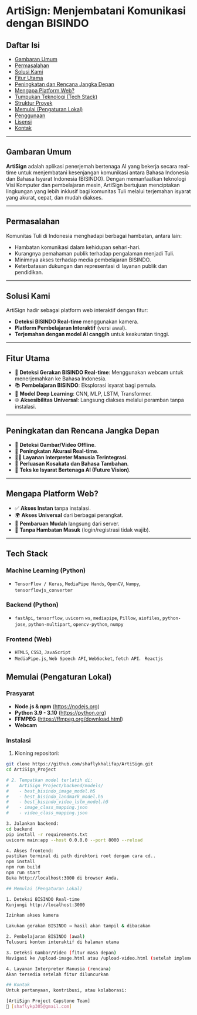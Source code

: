 # ArtiSign: Menjembatani Komunikasi dengan BISINDO

## Daftar Isi
- [Gambaran Umum](#gambaran-umum)
- [Permasalahan](#permasalahan)
- [Solusi Kami](#solusi-kami)
- [Fitur Utama](#fitur-utama)
- [Peningkatan dan Rencana Jangka Depan](#peningkatan-dan-rencana-jangka-depan)
- [Mengapa Platform Web?](#mengapa-platform-web)
- [Tumpukan Teknologi (Tech Stack)](#tumpukan-teknologi-tech-stack)
- [Struktur Proyek](#struktur-proyek)
- [Memulai (Pengaturan Lokal)](#memulai-pengaturan-lokal)
- [Penggunaan](#penggunaan)
- [Lisensi](#lisensi)
- [Kontak](#kontak)

---

## Gambaran Umum
**ArtiSign** adalah aplikasi penerjemah bertenaga AI yang bekerja secara real-time untuk menjembatani kesenjangan komunikasi antara Bahasa Indonesia dan Bahasa Isyarat Indonesia (BISINDO). Dengan memanfaatkan teknologi Visi Komputer dan pembelajaran mesin, ArtiSign bertujuan menciptakan lingkungan yang lebih inklusif bagi komunitas Tuli melalui terjemahan isyarat yang akurat, cepat, dan mudah diakses.

---

## Permasalahan
Komunitas Tuli di Indonesia menghadapi berbagai hambatan, antara lain:
- Hambatan komunikasi dalam kehidupan sehari-hari.
- Kurangnya pemahaman publik terhadap pengalaman menjadi Tuli.
- Minimnya akses terhadap media pembelajaran BISINDO.
- Keterbatasan dukungan dan representasi di layanan publik dan pendidikan.

---

## Solusi Kami
ArtiSign hadir sebagai platform web interaktif dengan fitur:
- **Deteksi BISINDO Real-time** menggunakan kamera.
- **Platform Pembelajaran Interaktif** (versi awal).
- **Terjemahan dengan model AI canggih** untuk keakuratan tinggi.

---

## Fitur Utama
- 🎥 **Deteksi Gerakan BISINDO Real-time**: Menggunakan webcam untuk menerjemahkan ke Bahasa Indonesia.
- 📚 **Pembelajaran BISINDO**: Eksplorasi isyarat bagi pemula.
- 🧠 **Model Deep Learning**: CNN, MLP, LSTM, Transformer.
- 🌐 **Aksesibilitas Universal**: Langsung diakses melalui peramban tanpa instalasi.

---

## Peningkatan dan Rencana Jangka Depan
- 📸 **Deteksi Gambar/Video Offline**.
- 🎯 **Peningkatan Akurasi Real-time**.
- 👩‍🏫 **Layanan Interpreter Manusia Terintegrasi**.
- 🧾 **Perluasan Kosakata dan Bahasa Tambahan**.
- 🤖 **Teks ke Isyarat Bertenaga AI (Future Vision)**.

---

## Mengapa Platform Web?
- ✅ **Akses Instan** tanpa instalasi.
- 🌍 **Akses Universal** dari berbagai perangkat.
- 🔄 **Pembaruan Mudah** langsung dari server.
- 🚪 **Tanpa Hambatan Masuk** (login/registrasi tidak wajib).

---

## Tech Stack

### Machine Learning (Python)
- `TensorFlow / Keras`, `MediaPipe Hands`, `OpenCV`, `Numpy`, `tensorflowjs_converter`

### Backend (Python)
- `fastApi`, `tensorflow`, `uvicorn` `ws`, `mediapipe`, `Pillow`, `aiofiles`, `python-jose`, `python-multipart`, `opencv-python`, `numpy`

### Frontend (Web)
- `HTML5`, `CSS3`, `JavaScript`
- `MediaPipe.js`, `Web Speech API`, `WebSocket`, `fetch API`. ` Reactjs`

## Memulai (Pengaturan Lokal)

### Prasyarat
- **Node.js & npm** (https://nodejs.org)
- **Python 3.9 - 3.10** (https://python.org)
- **FFMPEG** (https://ffmpeg.org/download.html)
- **Webcam**

### Instalasi
1. Kloning repositori:
```bash
git clone https://github.com/shaflykhalifap/ArtiSign.git
cd ArtiSign_Project

# 2. Tempatkan model terlatih di:
#    ArtiSign_Project/backend/models/
#    - best_bisindo_image_model.h5
#    - best_bisindo_landmark_model.h5
#    - best_bisindo_video_lstm_model.h5
#    - image_class_mapping.json
#    - video_class_mapping.json

3. Jalankan backend:
cd backend
pip install -r requirements.txt
uvicorn main:app --host 0.0.0.0 --port 8000 --reload

4. Akses frontend:
pastikan terminal di path direktori root dengan cara cd..
npm install
npm run build
npm run start
Buka http://localhost:3000 di browser Anda.

## Memulai (Pengaturan Lokal)

1. Deteksi BISINDO Real-time
Kunjungi http://localhost:3000

Izinkan akses kamera

Lakukan gerakan BISINDO → hasil akan tampil & dibacakan

2. Pembelajaran BISINDO (awal)
Telusuri konten interaktif di halaman utama

3. Deteksi Gambar/Video (fitur masa depan)
Navigasi ke /upload-image.html atau /upload-video.html (setelah implementasi)

4. Layanan Interpreter Manusia (rencana)
Akan tersedia setelah fitur diluncurkan

## Kontak
Untuk pertanyaan, kontribusi, atau kolaborasi:

[ArtiSign Project Capstone Team]
📧 [shaflykp305@gmail.com]
